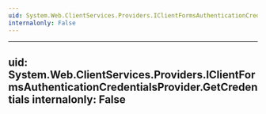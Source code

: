 ```yaml
---
uid: System.Web.ClientServices.Providers.IClientFormsAuthenticationCredentialsProvider
internalonly: False
---
```


---
uid: System.Web.ClientServices.Providers.IClientFormsAuthenticationCredentialsProvider.GetCredentials
internalonly: False
---
